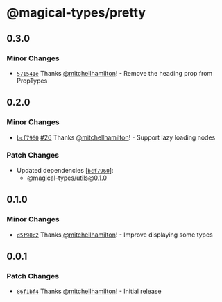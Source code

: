# @magical-types/pretty

## 0.3.0

### Minor Changes

- [`571541e`](https://github.com/mitchellhamilton/magical-types/commit/571541e536b19dd825994e505584fc93addc8980) Thanks [@mitchellhamilton](https://github.com/mitchellhamilton)! - Remove the heading prop from PropTypes

## 0.2.0

### Minor Changes

- [`bcf7960`](https://github.com/mitchellhamilton/magical-types/commit/bcf7960fbe1da21c5c394ee3c707894966df4dfd) [#26](https://github.com/mitchellhamilton/magical-types/pull/26) Thanks [@mitchellhamilton](https://github.com/mitchellhamilton)! - Support lazy loading nodes

### Patch Changes

- Updated dependencies [[`bcf7960`](https://github.com/mitchellhamilton/magical-types/commit/bcf7960fbe1da21c5c394ee3c707894966df4dfd)]:
  - @magical-types/utils@0.1.0

## 0.1.0

### Minor Changes

- [`d5f98c2`](https://github.com/mitchellhamilton/magical-types/commit/d5f98c2d28d81dcee07ba403c9336e7439f559c3) Thanks [@mitchellhamilton](https://github.com/mitchellhamilton)! - Improve displaying some types

## 0.0.1

### Patch Changes

- [`86f1bf4`](https://github.com/mitchellhamilton/magical-types/commit/86f1bf4d4b17ec791bffd0a9841311152ebb5614) Thanks [@mitchellhamilton](https://github.com/mitchellhamilton)! - Initial release

